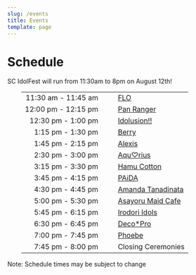 ```yaml
---
slug: /events
title: Events
template: page
---
```


# Schedule

SC IdolFest will run from 11:30am to 8pm on August 12th! 

<div style="font-size: 200%; margin-left: 32px; cellpadding: 8px;">

|                  | |                       |
|-----------------:|-|-----------------------|
| 11:30 am - 11:45 am | &nbsp;&nbsp;&nbsp; | [FLO](/performers/flo)
| 12:00 pm - 12:15 pm | | [Pan Ranger](/performers/panranger)
| 12:30 pm -  1:00 pm | | [Idolusion!!](/performers/idolusion)
|  1:15 pm -  1:30 pm | | [Berry](/performers/berry)
|  1:45 pm -  2:15 pm | | [Alexis](/performers/alexis)
|  2:30 pm -  3:00 pm | | [Aqu♡rius](/performers/aqu♡rius)
|  3:15 pm -  3:30 pm | | [Hamu Cotton](/performers/hamucotton)
|  3:45 pm -  4:15 pm | | [PAiDA](/performers/paida)
|  4:30 pm -  4:45 pm | | [Amanda Tanadinata](/performers/amandatanadinata)
|  5:00 pm -  5:30 pm | | [Asayoru Maid Cafe](/performers/asayorumaidcafe)
|  5:45 pm -  6:15 pm | | [Irodori Idols](/performers/irodoriidols)
|  6:30 pm -  6:45 pm | | [Deco*Pro](/performers/deco*pro)
|  7:00 pm -  7:45 pm | | [Phoebe](/performers/phoebe)
|  7:45 pm -  8:00 pm | | Closing Ceremonies


</div>

Note: Schedule times may be subject to change